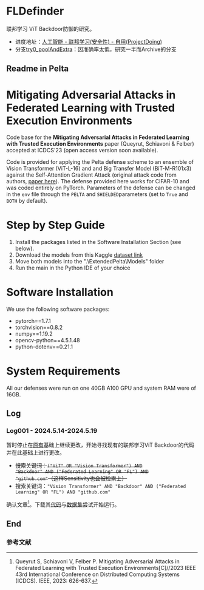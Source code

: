 # FLDefinder

联邦学习 ViT Backdoor防御的研究。

+ 进度地址：[人工智能 - 联邦学习(安全性) - 自用(ProjectDoing)](https://blog.letmefly.xyz/2024/01/06/Other-AI-FL-FederatedLearning-ProjectWritingIn1month/)
+ 分支[try0_poolAndExtra](https://github.com/LetMeFly666/FLDefinder/tree/try0_poolAndExtra)：因准确率太低，研究一半而Archive的分支

## Readme in Pelta

# Mitigating Adversarial Attacks in Federated Learning with Trusted Execution Environments
Code base for the **Mitigating Adversarial Attacks in Federated Learning with Trusted Execution Environments** paper (Queyrut, Schiavoni & Felber) accepted at ICDCS'23 (open access version soon available).

Code is provided for applying the Pelta defense scheme to an ensemble of Vision Transformer (ViT-L-16) and and Big Transfer Model (BiT-M-R101x3) against the Self-Attention Gradient Attack (original attack code from authors, [paper here](https://openaccess.thecvf.com/content/ICCV2021/html/Mahmood_On_the_Robustness_of_Vision_Transformers_to_Adversarial_Examples_ICCV_2021_paper.html)). The defense provided here works for CIFAR-10 and was coded entirely on PyTorch.
Parameters of the defense can be changed in the `env` file through the `PELTA` and `SHIELDED`parameters (set to `True` and `BOTH` by default).

# Step by Step Guide

<ol>
  <li>Install the packages listed in the Software Installation Section (see below).</li>
  <li>Download the models from this Kaggle <a href="www.kaggle.com/reyacardov/ensemblemodels">dataset link</a>
  <li>Move both models into the ".\ExtendedPelta\Models" folder</li>
  <li>Run the main in the Python IDE of your choice</li>
</ol>

# Software Installation 

We use the following software packages: 
<ul>
  <li>pytorch==1.7.1</li>
  <li>torchvision==0.8.2</li>
  <li>numpy==1.19.2</li>
  <li>opencv-python==4.5.1.48</li>
  <li>python-dotenv==0.21.1</li>
</ul>

# System Requirements 

All our defenses were run on one 40GB A100 GPU and system RAM were of 16GB.

## Log

### Log001 - 2024.5.14-2024.5.19

暂时停止在[原有](https://github.com/LetMeFly666/FLDefinder/commit/c830b55950ba84a8dd657bbd4ecfa247c6c3e8a5)基础上继续更改，开始寻找现有的联邦学习ViT Backdoor的代码并在此基础上进行更改。

+ <del>搜索关键词：<code>("ViT" OR "Vision Transformer") AND "Backdoor" AND ("Federated Learning" OR "FL") AND "github.com"</code>（这样Sensitivity也会被检索上）</del>
+ 搜索关键词：```"Vision Transformer" AND "Backdoor" AND ("Federated Learning" OR "FL") AND "github.com"```

确认文章[^1]。下载其[代码](https://github.com/queyrusi/Pelta)与[数据集](https://www.kaggle.com/datasets/reyacardov/ensemblemodels)尝试开始运行。

## End

### 参考文献

[^1]: Queyrut S, Schiavoni V, Felber P. Mitigating Adversarial Attacks in Federated Learning with Trusted Execution Environments[C]//2023 IEEE 43rd International Conference on Distributed Computing Systems (ICDCS). IEEE, 2023: 626-637.
